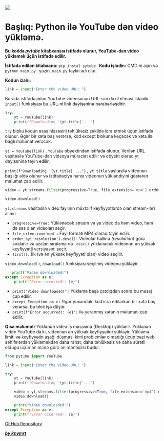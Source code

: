![](../img/pyyt.avif)

# Başlıq: Python ilə YouTube dən video yükləmə.


**Bu kodda _pytube_ kitabxanası istifadə olunur, YouTube-dan video yükləmək üçün istifadə edilir.**

**İstifadə edilən kitabxana:** `pip instal pytube `
**Kodu işlədin:** CMD ni açın və `python main.py ` yazın. `main.py` faylın adı olur.

**Kodun izahı:**

```python
link = input("Enter the video URL: ")
```

Burada istifadəçidən YouTube videosunun URL-sini daxil etməsi istənilir. `input()` funksiyası bu URL-ni link dəyişəninə bərabərləşdirir.

```python
try:
    yt = YouTube(link)
    print(f"Downloading '{yt.title}'...")
```

`try` bloku kodun əsas hissəsini təhlükəsiz şəkildə icra etmək üçün istifadə olunur. Əgər bir xəta baş verərsə, kod except blokuna keçəcək və xəta ilə bağlı məlumat verəcək.

`yt = YouTube(link)` , `YouTube` obyektindən istifadə olunur. Verilən URL vasitəsilə YouTube-dan videoya müraciət edilir və obyekt olaraq yt dəyişəninə təyin edilir.

`print(f"Downloading '{yt.title}'...")` , `yt.title` vasitəsilə videonun başlığı əldə olunur və istifadəçiyə hansı videonun yükləndiyini göstərən məlumat çap edilir.

```python
video = yt.streams.filter(progressive=True, file_extension='mp4').order_by('resolution').desc().first()

video.download()
```

`yt.streams` vasitəsilə video faylının müxtəlif keyfiyyətlərdə olan stream-ləri alınır:

- `progressive=True:` Yüklənəcək stream və ya video da həm video, həm də səs olan videoları seçir.
- `file_extension='mp4':` Fayl formatı MP4 olaraq təyin edilir.
- `order_by('resolution').desc():` Videolar həllinə _(resolution)_ görə sıralanır və azalan sıralama da `.desc()` yüklənəcək videonun ən yüksək keyfiyyətli versiyasını seçir.
- `first():` İlk (və ən yüksək keyfiyyəti olan) video seçilir.

`video.download()`, `download()` funksiyası seçilmiş videonu yükləyir.

```python
   print("Video downloaded!")
except Exception as e:
    print(f"Error occurred!: {e}")
```

- `print("Video downloaded!")` Yükləmə başa çatdıqdan sonra bu mesaj çap edilir.
- `except Exception as e:` Əgər yuxarıdakı kod icra edilərkən bir xəta baş verərsə, bu blok işə düşür.
- `print(f"Error occurred!: {e}")` ilə yaranmış xətanın məlumatı çap edilir.

**Qısa məlumat:** Yüklənən video İş masasına (Desktop) yüklənir. Yüklənən video YouTube da kı, videonun ən yüksək keyfiyyətini yükləyir. Yükləmə limiti və keyfiyyətin aşağı düşməsi kimi problemlər olmadığı üçün bəzi web səhifələrdən yükləməkdən daha rahat, daha təhlükəsiz və daha sürətli olduğu üçün ən mənə görə ən məntiqlisi budur.

```python
from pytube import YouTube

link = input("Enter the video URL: ")

try:
    yt = YouTube(link)
    print(f"Downloading '{yt.title}'...")

    video = yt.streams.filter(progressive=True, file_extension='mp4').order_by('resolution').desc().first()
    video.download()

    print("Video downloaded!")
except Exception as e:
    print(f"Error occurred!: {e}")
```

[GitHub Repository](https://github.com/knvmrt/youtube-video-downloader)

[**_by knvmrt_**](https://github.com/knvmrt)
